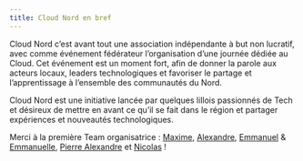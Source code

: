 ```yaml
---
title: Cloud Nord en bref
---
```

Cloud Nord c’est avant tout une association indépendante à but non lucratif, avec comme événement fédérateur l’organisation d’une journée dédiée au Cloud. Cet événement est un moment fort, afin de donner la parole aux acteurs locaux, leaders technologiques et favoriser le partage et l’apprentissage à l’ensemble des communautés du Nord.

Cloud Nord est une initiative lancée par quelques lillois passionnés de Tech et désireux de mettre en avant ce qu’il se fait dans le région et partager expériences et nouveautés technologiques.

Merci à la première Team organisatrice : [Maxime](https://twitter.com/mderoullers), [Alexandre](https://twitter.com/a_vandekerkhove), [Emmanuel](https://twitter.com/EmmanuelDemey) & [Emmanuelle](https://twitter.com/EGouvart), [Pierre Alexandre](https://www.linkedin.com/in/paulalexandrechretien/?originalSubdomain=fr) et [Nicolas](https://twitter.com/NicolasZ_Ippon) !